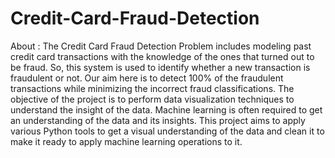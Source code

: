 # Credit-Card-Fraud-Detection
About :
The Credit Card Fraud Detection Problem includes modeling past credit card transactions with the knowledge of the ones that turned out to be fraud. So, this system is used to identify whether a new transaction is fraudulent or not. Our aim here is to detect 100% of the fraudulent transactions while minimizing the incorrect fraud classifications. The objective of the project is to perform data visualization techniques to understand the insight of the data. Machine learning is often required to get an understanding of the data and its insights. This project aims to apply various Python tools to get a visual understanding of the data and clean it to make it ready to apply machine learning operations to it.
